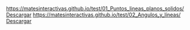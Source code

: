 https://matesinteractivas.github.io/test/01_Puntos_lineas_planos_solidos/ [Descargar](https://github.com/MatesInteractivas/test/files/3996974/01_Puntos_lineas_planos_solidos.zip)
https://matesinteractivas.github.io/test/02_Angulos_y_líneas/ [Descargar](https://github.com/MatesInteractivas/test/files/3996975/02_Angulos_y_lineas.zip)
